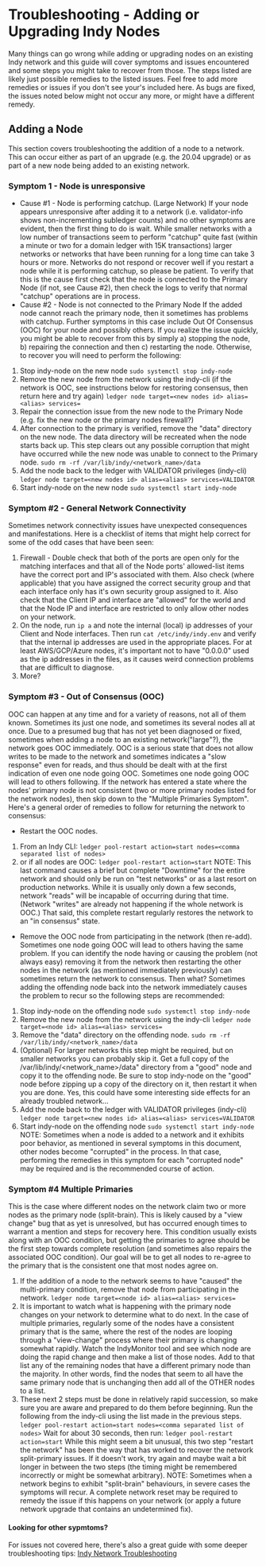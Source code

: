 # Troubleshooting - Adding or Upgrading Indy Nodes
Many things can go wrong while adding or upgrading nodes on an existing Indy network and this guide will cover symptoms and issues encountered and some steps you might take to recover from those. The steps listed are likely just possible remedies to the listed issues. Feel free to add more remedies or issues if you don't see your's included here. As bugs are fixed, the issues noted below might not occur any more, or might have a different remedy.

## Adding a Node
This section covers troubleshooting the addition of a node to a network.  This can occur either as part of an upgrade (e.g. the 20.04 upgrade) or as part of a new node being added to an existing network.

### Symptom 1 - Node is unresponsive  
- Cause #1 - Node is performing catchup. (Large Network)
If your node appears unresponsive after adding it to a network (i.e. validator-info shows non-incrementing subledger counts) and no other symptoms are evident, then the first thing to do is wait. While smaller networks with a low number of transactions seem to perform "catchup" quite fast (within a minute or two for a domain ledger with 15K transactions) larger networks or networks that have been running for a long time can take 3 hours or more. Networks do not respond or recover well if you restart a node while it is performing catchup, so please be patient. To verify that this is the cause first check that the node is connected to the Primary Node (if not, see Cause #2), then check the logs to verify that normal "catchup" operations are in process. 
- Cause #2 - Node is not connected to the Primary Node 
If the added node cannot reach the primary node, then it sometimes has problems with catchup. Further symptoms in this case include Out Of Consensus (OOC) for your node and possibly others. 
If you realize the issue quickly, you might be able to recover from this by simply a) stopping the node, b) repairing the connection and then c) restarting the node. Otherwise, to recover you will need to perform the following:
1.    Stop indy-node on the new node
         `sudo systemctl stop indy-node`
1.    Remove the new node from the network using the indy-cli (if the network is OOC, see instructions below for restoring consensus, then return here and try again)
         `ledger node target=<new nodes id> alias=<alias> services=` 
1.    Repair the connection issue from the new node to the Primary Node (e.g. fix the new node or the primary nodes firewall?)
1.    After connection to the primary is verified, remove the "data" directory on the new node. The data directory will be recreated when the node starts back up.  This step clears out any possible corruption that might have occurred while the new node was unable to connect to the Primary node.
         `sudo rm -rf /var/lib/indy/<network_name>/data`
1.    Add the node back to the ledger with VALIDATOR privileges (indy-cli)
         `ledger node target=<new nodes id> alias=<alias> services=VALIDATOR`
1.    Start indy-node on the new node
         `sudo systemctl start indy-node`
### Symptom #2 - General Network Connectivity
Sometimes network connectivity issues have unexpected consequences and manifestations. Here is a checklist of items that might help correct for some of the odd cases that have been seen:
1. Firewall - Double check that both of the ports are open only for the matching interfaces and that all of the Node ports' allowed-list items have the correct port and IP's associated with them. Also check (where applicable) that you have assigned the correct security group and that each interface only has it's own security group assigned to it.  Also check that the Client IP and interface are "allowed" for the world and that the Node IP and interface are restricted to only allow other nodes on your network. 
1. On the node, run `ip a` and note the internal (local) ip addresses of your Client and Node interfaces. Then run `cat /etc/indy/indy.env` and verify that the internal ip addresses are used in the appropriate places. For at least AWS/GCP/Azure nodes, it's important not to have "0.0.0.0" used as the ip addresses in the files, as it causes weird connection problems that are difficult to diagnose.
1. More?

### Symptom #3 - Out of Consensus (OOC)
OOC can happen at any time and for a variety of reasons, not all of them known. Sometimes its just one node, and sometimes its several nodes all at once. Due to a presumed bug that has not yet been diagnosed or fixed, sometimes when adding a node to an existing network("large"?), the network goes OOC immediately. OOC is a serious state that does not allow writes to be made to the network and sometimes indicates a "slow response" even for reads, and thus should be dealt with at the first indication of even one node going OOC. Sometimes one node going OOC will lead to others following. If the network has entered a state where the nodes' primary node is not consistent (two or more primary nodes listed for the network nodes), then skip down to the "Multiple Primaries Symptom". Here's a general order of remedies to follow for returning the network to consensus:
- Restart the OOC nodes. 
1. From an Indy CLI:
 `ledger pool-restart action=start nodes=<comma separated list of nodes>`
1. or if all nodes are OOC:
 `ledger pool-restart action=start`
NOTE: This last command causes a brief but complete "Downtime" for the entire network and should only be run on "test networks" or as a last resort on production networks. While it is usually only down a few seconds, network "reads" will be incapable of occurring during that time. (Network "writes" are already not happening if the whole network is OOC.) That said, this complete restart regularly restores the network to an "in consensus" state.
- Remove the OOC node from participating in the network (then re-add).
Sometimes one node going OOC will lead to others having the same problem. If you can identify the node having or causing the problem (not always easy) removing it from the network then restarting the other nodes in the network (as mentioned immediately previously) can sometimes return the network to consensus. Then what? Sometimes adding the offending node back into the network immediately causes the problem to recur so the following steps are recommended:
1.    Stop indy-node on the offending node
         `sudo systemctl stop indy-node`
1.    Remove the new node from the network using the indy-cli 
         `ledger node target=<node id> alias=<alias> services=` 
1.    Remove the "data" directory on the offending node.
         `sudo rm -rf /var/lib/indy/<network_name>/data`
1.    (Optional) For larger networks this step might be required, but on smaller networks you can probably skip it. 
Get a full copy of the /var/lib/indy/<network_name>/data" directory from a "good" node and copy it to the offending node. Be sure to stop indy-node on the "good" node before zipping up a copy of the directory on it, then restart it when you are done. Yes, this could have some interesting side effects for an already troubled network...
1.    Add the node back to the ledger with VALIDATOR privileges (indy-cli)
         `ledger node target=<new nodes id> alias=<alias> services=VALIDATOR`
1.    Start indy-node on the offending node
         `sudo systemctl start indy-node`
NOTE: Sometimes when a node is added to a network and it exhibits poor behavior, as mentioned in several symptoms in this document, other nodes become "corrupted" in the process. In that case, performing the remedies in this symptom for each "corrupted node" may be required and is the recommended course of action.
### Symptom #4 Multiple Primaries
This is the case where different nodes on the network claim two or more nodes as the primary node (split-brain). This is likely caused by a "view change" bug that as yet is unresolved, but has occurred enough times to warrant a mention and steps for recovery here. This condition usually exists along with an OOC condition, but getting the primaries to agree should be the first step towards complete resolution (and sometimes also repairs the associated OOC condition). Our goal will be to get all nodes to re-agree to the primary that is the consistent one that most nodes agree on.
1. If the addition of a node to the network seems to have "caused" the multi-primary condition, remove that node from participating in the network. 
`ledger node target=<node id> alias=<alias> services=`
3. It is important to watch what is happening with the primary node changes on your network to determine what to do next. In the case of multiple primaries, regularly some of the nodes have a consistent primary that is the same, where the rest of the nodes are looping through a "view-change" process where their primary is changing somewhat rapidly. Watch the IndyMonitor tool and see which node are doing the rapid change and then make a list of those nodes. Add to that list any of the remaining nodes that have a different primary node than the majority.  In other words, find the nodes that seem to all have the same primary node that is unchanging then add all of the OTHER nodes to a list.
4. These next 2 steps must be done in relatively rapid succession, so make sure you are aware and prepared to do them before beginning. Run the following from the indy-cli using the list made in the previous steps.
`ledger pool-restart action=start nodes=<comma separated list of nodes>`
Wait for about 30 seconds, then run:
`ledger pool-restart action=start`
While this might seem a bit unusual, this two step "restart the network" has been the way that has worked to recover the network split-primary issues. If it doesn't work, try again and maybe wait a bit longer in between the two steps (the timing might be remembered incorrectly or might be somewhat arbitrary).
NOTE: Sometimes when a network begins to exhibit "split-brain" behaviours, in severe cases the symptoms will recur. A complete network reset may be required to remedy the issue if this happens on your network (or apply a future network upgrade that contains an undetermined fix).

#### Looking for other sypmtoms?
For issues not covered here, there's also a great guide with some deeper troubleshooting tips: [Indy Network Troubleshooting]( https://github.com/hyperledger/indy-node/blob/main/docs/source/troubleshooting.md)
